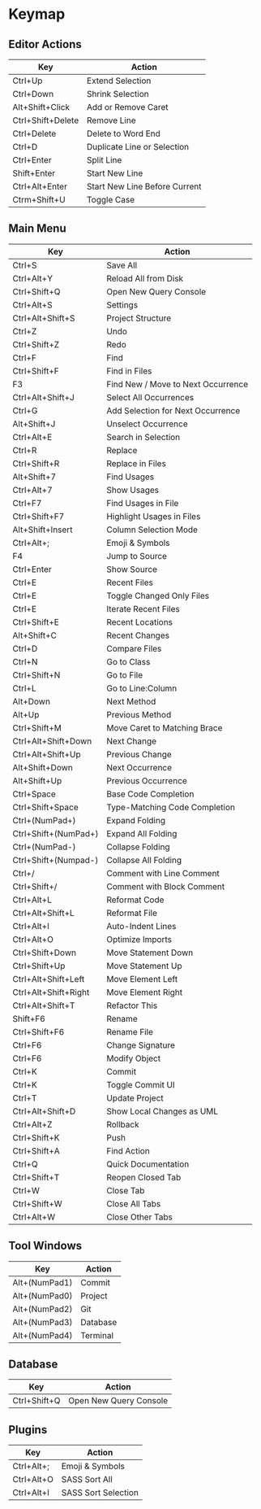 # Keymap

## Editor Actions

| Key               | Action                        |
|-------------------|-------------------------------|
| Ctrl+Up           | Extend Selection              |
| Ctrl+Down         | Shrink Selection              |
| Alt+Shift+Click   | Add or Remove Caret           |
| Ctrl+Shift+Delete | Remove Line                   |
| Ctrl+Delete	    | Delete to Word End	    |
| Ctrl+D            | Duplicate Line or Selection   |
| Ctrl+Enter        | Split Line                    |
| Shift+Enter       | Start New Line                |
| Ctrl+Alt+Enter    | Start New Line Before Current |
| Ctrm+Shift+U      | Toggle Case                   |

## Main Menu

| Key                  | Action                             |
|----------------------|------------------------------------|
| Ctrl+S               | Save All                           |
| Ctrl+Alt+Y           | Reload All from Disk               |
| Ctrl+Shift+Q         | Open New Query Console             |
| Ctrl+Alt+S           | Settings                           |
| Ctrl+Alt+Shift+S     | Project Structure                  |
| Ctrl+Z               | Undo                               |
| Ctrl+Shift+Z         | Redo                               |
| Ctrl+F               | Find                               |
| Ctrl+Shift+F         | Find in Files                      |
| F3                   | Find New / Move to Next Occurrence |
| Ctrl+Alt+Shift+J     | Select All Occurrences             |
| Ctrl+G               | Add Selection for Next Occurrence  |
| Alt+Shift+J          | Unselect Occurrence                |
| Ctrl+Alt+E           | Search in Selection                |
| Ctrl+R               | Replace                            |
| Ctrl+Shift+R         | Replace in Files                   |
| Alt+Shift+7          | Find Usages                        |
| Ctrl+Alt+7           | Show Usages                        |
| Ctrl+F7              | Find Usages in File                |
| Ctrl+Shift+F7        | Highlight Usages in Files          |
| Alt+Shift+Insert     | Column Selection Mode              |
| Ctrl+Alt+;           | Emoji & Symbols                    |
| F4                   | Jump to Source                     |
| Ctrl+Enter           | Show Source                        |
| Ctrl+E               | Recent Files                       |
| Ctrl+E               | Toggle Changed Only Files          |
| Ctrl+E               | Iterate Recent Files               |
| Ctrl+Shift+E         | Recent Locations                   |
| Alt+Shift+C          | Recent Changes                     |
| Ctrl+D               | Compare Files                      |
| Ctrl+N               | Go to Class                        |
| Ctrl+Shift+N         | Go to File                         |
| Ctrl+L               | Go to Line:Column                  |
| Alt+Down             | Next Method                        |
| Alt+Up               | Previous Method                    |
| Ctrl+Shift+M         | Move Caret to Matching Brace       |
| Ctrl+Alt+Shift+Down  | Next Change                        |
| Ctrl+Alt+Shift+Up    | Previous Change                    |
| Alt+Shift+Down       | Next Occurrence                    |
| Alt+Shift+Up         | Previous Occurrence                |
| Ctrl+Space           | Base Code Completion               |
| Ctrl+Shift+Space     | Type-Matching Code Completion      |
| Ctrl+(NumPad+)       | Expand Folding                     |
| Ctrl+Shift+(NumPad+) | Expand All Folding                 |
| Ctrl+(NumPad-)       | Collapse Folding                   |
| Ctrl+Shift+(Numpad-) | Collapse All Folding               |
| Ctrl+/               | Comment with Line Comment          |
| Ctrl+Shift+/         | Comment with Block Comment         |
| Ctrl+Alt+L           | Reformat Code                      |
| Ctrl+Alt+Shift+L     | Reformat File                      |
| Ctrl+Alt+I           | Auto-Indent Lines                  |
| Ctrl+Alt+O           | Optimize Imports                   |
| Ctrl+Shift+Down      | Move Statement Down                |
| Ctrl+Shift+Up        | Move Statement Up                  |
| Ctrl+Alt+Shift+Left  | Move Element Left                  |
| Ctrl+Alt+Shift+Right | Move Element Right                 |
| Ctrl+Alt+Shift+T     | Refactor This                      |
| Shift+F6             | Rename                             |
| Ctrl+Shift+F6        | Rename File                        |
| Ctrl+F6              | Change Signature                   |
| Ctrl+F6              | Modify Object                      |
| Ctrl+K               | Commit                             |
| Ctrl+K               | Toggle Commit UI                   |
| Ctrl+T               | Update Project                     |
| Ctrl+Alt+Shift+D     | Show Local Changes as UML          |
| Ctrl+Alt+Z           | Rollback                           |
| Ctrl+Shift+K         | Push                               |
| Ctrl+Shift+A         | Find Action                        |
| Ctrl+Q	       | Quick Documentation		    |
| Ctrl+Shift+T	       | Reopen Closed Tab		    |
| Ctrl+W	       | Close Tab			    |
| Ctrl+Shift+W	       | Close All Tabs			    |
| Ctrl+Alt+W	       | Close Other Tabs	            |

## Tool Windows

| Key           | Action   |
|---------------|----------|
| Alt+(NumPad1) | Commit   |
| Alt+(NumPad0) | Project  |
| Alt+(NumPad2) | Git      |
| Alt+(NumPad3) | Database |
| Alt+(NumPad4) | Terminal |

## Database

| Key          | Action                 |
|--------------|------------------------|
| Ctrl+Shift+Q | Open New Query Console |

## Plugins

| Key        | Action              |
|------------|---------------------|
| Ctrl+Alt+; | Emoji & Symbols     |
| Ctrl+Alt+O | SASS Sort All       |
| Ctrl+Alt+I | SASS Sort Selection |

